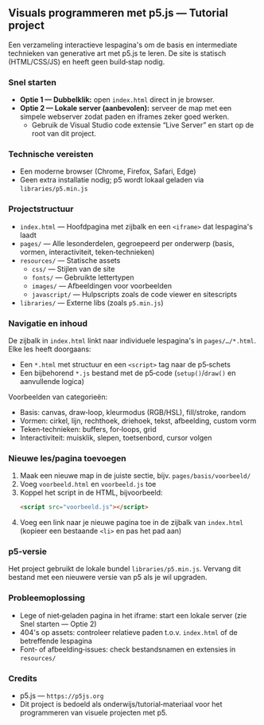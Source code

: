 ## Visuals programmeren met p5.js — Tutorial project

Een verzameling interactieve lespagina's om de basis en intermediate technieken van generative art met p5.js te leren. De site is statisch (HTML/CSS/JS) en heeft geen build‑stap nodig.

### Snel starten
- **Optie 1 — Dubbelklik:** open `index.html` direct in je browser.
- **Optie 2 — Lokale server (aanbevolen):** serveer de map met een simpele webserver zodat paden en iframes zeker goed werken.
  - Gebruik de Visual Studio code extensie “Live Server” en start op de root van dit project.


### Technische vereisten
- Een moderne browser (Chrome, Firefox, Safari, Edge)
- Geen extra installatie nodig; p5 wordt lokaal geladen via `libraries/p5.min.js`

### Projectstructuur
- `index.html` — Hoofdpagina met zijbalk en een `<iframe>` dat lespagina's laadt
- `pages/` — Alle lesonderdelen, gegroepeerd per onderwerp (basis, vormen, interactiviteit, teken‑technieken)
- `resources/` — Statische assets
  - `css/` — Stijlen van de site
  - `fonts/` — Gebruikte lettertypen
  - `images/` — Afbeeldingen voor voorbeelden
  - `javascript/` — Hulpscripts zoals de code viewer en sitescripts
- `libraries/` — Externe libs (zoals `p5.min.js`)

### Navigatie en inhoud
De zijbalk in `index.html` linkt naar individuele lespagina's in `pages/…/*.html`. Elke les heeft doorgaans:
- Een `*.html` met structuur en een `<script>` tag naar de p5‑schets
- Een bijbehorend `*.js` bestand met de p5‑code (`setup()`/`draw()` en aanvullende logica)

Voorbeelden van categorieën:
- Basis: canvas, draw‑loop, kleurmodus (RGB/HSL), fill/stroke, random
- Vormen: cirkel, lijn, rechthoek, driehoek, tekst, afbeelding, custom vorm
- Teken‑technieken: buffers, for‑loops, grid
- Interactiviteit: muisklik, slepen, toetsenbord, cursor volgen

### Nieuwe les/pagina toevoegen
1. Maak een nieuwe map in de juiste sectie, bijv. `pages/basis/voorbeeld/`
2. Voeg `voorbeeld.html` en `voorbeeld.js` toe
3. Koppel het script in de HTML, bijvoorbeeld:
   ```html
   <script src="voorbeeld.js"></script>
   ```
4. Voeg een link naar je nieuwe pagina toe in de zijbalk van `index.html` (kopieer een bestaande `<li>` en pas het pad aan)

### p5‑versie
Het project gebruikt de lokale bundel `libraries/p5.min.js`. Vervang dit bestand met een nieuwere versie van p5 als je wil upgraden.

### Probleemoplossing
- Lege of niet‑geladen pagina in het iframe: start een lokale server (zie Snel starten — Optie 2)
- 404's op assets: controleer relatieve paden t.o.v. `index.html` of de betreffende lespagina
- Font‑ of afbeelding‑issues: check bestandsnamen en extensies in `resources/`

### Credits
- p5.js — `https://p5js.org`
- Dit project is bedoeld als onderwijs/tutorial‑materiaal voor het programmeren van visuele projecten met p5.


